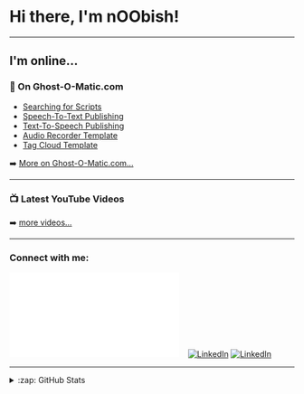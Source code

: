 # Hi there, I'm nOObish!

---

## I'm online...

### 📕 On Ghost-O-Matic.com

<!-- BLOG-POST-LIST:START -->
- [Searching for Scripts](https://ghost-o-matic.com/ghost-forum-searches/)
- [Speech-To-Text Publishing](https://ghost-o-matic.com/speech-to-text-publishing/)
- [Text-To-Speech Publishing](https://ghost-o-matic.com/beyond-words/)
- [Audio Recorder Template](https://ghost-o-matic.com/audio-recorder-template/)
- [Tag Cloud Template](https://ghost-o-matic.com/tag-cloud-template/)
<!-- BLOG-POST-LIST:END -->

➡️ [More on Ghost-O-Matic.com...](https://ghost-o-matic.com)

---


### 📺 Latest YouTube Videos

<!-- YOUTUBE:START -->
<!-- YOUTUBE:END -->

➡️ [more videos...](https://youtube.com/channel/UCT6TKhQvIo6oZCgU3ftCLaw)

---

### Connect with me:

[![noobish.me](noobish.me)](https://noobish.me)
&nbsp;&nbsp;
[![LinkedIn](./img/linkedin-light.svg)](https://linkedin.com/in/noobish#gh-light-mode-only)
[![LinkedIn](./img/linkedin-dark.svg)](https://linkedin.com/in/noobish#gh-dark-mode-only)

---



<details>
  <summary>:zap: GitHub Stats</summary>

  <img align="left" alt="codeSTACKr's GitHub Stats" src="https://github-readme-stats.vercel.app/api?username=noobishme&show_icons=true&hide_border=false&title_color=ff652f&icon_color=FFE400&bg_color=09131B&text_color=ffffff&border_color=0c1a25" />

</details>

[website]: https://noobish.me
[youtube]: https://youtube.com/channel/UCT6TKhQvIo6oZCgU3ftCLaw
[linkedin]: https://linkedin.com/in/noobish
[webdevplaylist]: https://www.youtube.com/playlist?list=PLkwxH9e_vrAJ0WbEsFA9W3I1W-g_BTsbt
[jsplaylist]: https://www.youtube.com/playlist?list=PLkwxH9e_vrALRJKu7wfXby3MKeflhTu6B
[cssplaylist]: https://www.youtube.com/playlist?list=PLkwxH9e_vrALSdvZuEh6gqQdmDoDIoqz4
[reactplaylist]: https://www.youtube.com/playlist?list=PLkwxH9e_vrAK4TdffpxKY3QGyHCpxFcQ0
